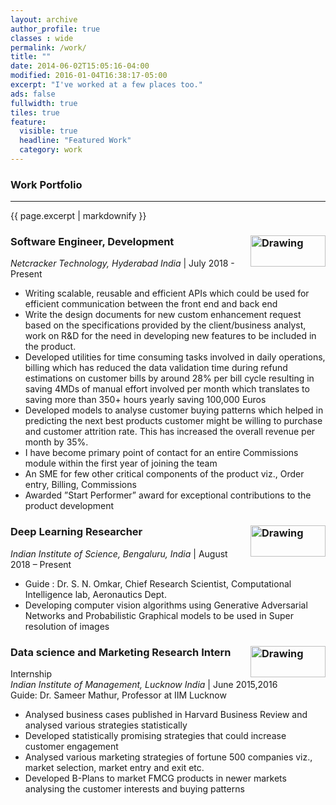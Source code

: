 ```yaml
---
layout: archive
author_profile: true
classes : wide
permalink: /work/
title: ""
date: 2014-06-02T15:05:16-04:00
modified: 2016-01-04T16:38:17-05:00
excerpt: "I've worked at a few places too."
ads: false
fullwidth: true
tiles: true
feature:
  visible: true
  headline: "Featured Work"
  category: work
---
```

### Work Portfolio
<hr>
{{ page.excerpt | markdownify }}

### Software Engineer, Development <img src="https://srimouli04.github.io/assets/images/nc.png" alt="Drawing" width="120" height ="50" align="right"/>

*Netcracker Technology, Hyderabad India* \| July 2018 - Present <br>
* Writing scalable, reusable and efficient APIs which could be used for efficient communication between the front end
and back end
* Write the design documents for new custom enhancement request based on the specifications provided by the
client/business analyst, work on R&D for the need in developing new features to be included in the product.
* Developed utilities for time consuming tasks involved in daily operations, billing which has reduced the data
validation time during refund estimations on customer bills by around 28% per bill cycle resulting in saving 4MDs of
manual effort involved per month which translates to saving more than 350+ hours yearly saving 100,000 Euros
* Developed models to analyse customer buying patterns which helped in predicting the next best products customer
might be willing to purchase and customer attrition rate. This has increased the overall revenue per month by 35%.
* I have become primary point of contact for an entire Commissions module within the first year of joining the team
* An SME for few other critical components of the product viz., Order entry, Billing, Commissions
* Awarded ”Start Performer” award for exceptional contributions to the product development


### Deep Learning Researcher <img src="https://srimouli04.github.io/assets/images/iisc.jpg" alt="Drawing" width="120" height="50" align="right"/>

*Indian Institute of Science, Bengaluru, India* \| August 2018 – Present<br>
* Guide : Dr. S. N. Omkar, Chief Research Scientist, Computational Intelligence lab, Aeronautics Dept.
* Developing computer vision algorithms using Generative Adversarial Networks and Probabilistic Graphical models to
be used in Super resolution of images



### Data science and Marketing Research Intern  <img src="https://srimouli04.github.io/assets/images/iisc.jpg" alt="Drawing" width="120" height="50" align="right"/>

Internship <br />
*Indian Institute of Management, Lucknow India* \| June 2015,2016<br>
Guide: Dr. Sameer Mathur, Professor at IIM Lucknow<br>
* Analysed business cases published in Harvard Business Review and analysed various strategies statistically
* Developed statistically promising strategies that could increase customer engagement
* Analysed various marketing strategies of fortune 500 companies viz., market selection, market entry and exit etc.
* Developed B-Plans to market FMCG products in newer markets analysing the customer interests and buying
patterns


